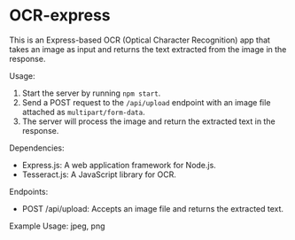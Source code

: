 # OCR-express

This is an Express-based OCR (Optical Character Recognition) app that takes an image as input and returns the text extracted from the image in the response.

Usage:
1. Start the server by running `npm start`.
2. Send a POST request to the `/api/upload` endpoint with an image file attached as `multipart/form-data`.
3. The server will process the image and return the extracted text in the response.

Dependencies:
- Express.js: A web application framework for Node.js.
- Tesseract.js: A JavaScript library for OCR.

Endpoints:
- POST /api/upload: Accepts an image file and returns the extracted text.

Example Usage:
jpeg, png
